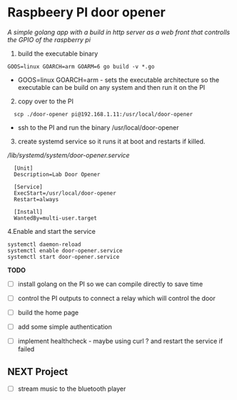 # Raspbeery PI door opener

*A simple golang app with a build in http server as a web front that controlls the GPIO of the raspberry pi*



1. build the executable binary
  ```
  GOOS=linux GOARCH=arm GOARM=6 go build -v *.go
  ```
* GOOS=linux GOARCH=arm - sets the executable architecture so the executable can be build on any system and then run it on the PI

2. copy over to the PI

```
  scp ./door-opener pi@192.168.1.11:/usr/local/door-opener
```
* ssh to the PI and run the binary /usr/local/door-opener


3. create systemd service so it runs it at boot and restarts if killed.

*/lib/systemd/system/door-opener.service*

```
  [Unit]
  Description=Lab Door Opener

  [Service]
  ExecStart=/usr/local/door-opener
  Restart=always

  [Install]
  WantedBy=multi-user.target
```

4.Enable and start the service

 ```
 systemctl daemon-reload
 systemctl enable door-opener.service
 systemctl start door-opener.service
 ```

**TODO**

- [ ] install golang on the PI so we can compile directly to save time  
- [ ] control the PI outputs to connect a relay which will control the door
- [ ] build the home page
- [ ] add some simple authentication
- [ ] implement healthcheck - maybe using curl ? and restart the service if failed


 ## NEXT Project
- [ ] stream music to the bluetooth player
